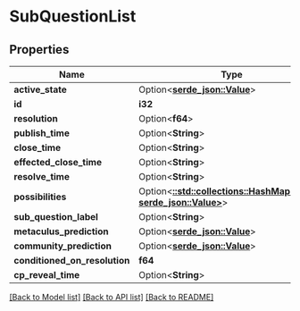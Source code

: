 # SubQuestionList

## Properties

Name | Type | Description | Notes
------------ | ------------- | ------------- | -------------
**active_state** | Option<[**serde_json::Value**](.md)> |  | [readonly]
**id** | **i32** |  | [readonly]
**resolution** | Option<**f64**> |  | [readonly]
**publish_time** | Option<**String**> |  | [optional]
**close_time** | Option<**String**> |  | [optional]
**effected_close_time** | Option<**String**> |  | [readonly]
**resolve_time** | Option<**String**> |  | [optional]
**possibilities** | Option<[**::std::collections::HashMap<String, serde_json::Value>**](serde_json::Value.md)> |  | [optional]
**sub_question_label** | Option<**String**> |  | [optional]
**metaculus_prediction** | Option<[**serde_json::Value**](.md)> |  | [readonly]
**community_prediction** | Option<[**serde_json::Value**](.md)> |  | [readonly]
**conditioned_on_resolution** | **f64** |  | 
**cp_reveal_time** | Option<**String**> |  | [optional]

[[Back to Model list]](../README.md#documentation-for-models) [[Back to API list]](../README.md#documentation-for-api-endpoints) [[Back to README]](../README.md)


